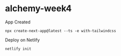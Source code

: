 # alchemy-week4

App Created

```
npx create-next-app@latest --ts -e with-tailwindcss
```

Deploy on Netlify

```
netlify init
```